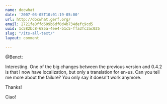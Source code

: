 ```yaml
---
name: docwhat
date: '2007-03-05T10:01:19-05:00'
url: http://docwhat.gerf.org/
email: 2721fe8ffd609b6df0d4b734defc9cd5
uuid: 1c582bc8-685a-4ee4-b1c5-ffa3fc3ac025
slug: "/its-all-text/"
layout: comment

---
```


@Benct:

Interesting.  One of the big changes between the previous version and 0.4.2 is that I now have localization, but only a translation for en-us.  Can you tell me more about the failure?  You only say it doesn't work anymore.

Thanks!

Ciao!
